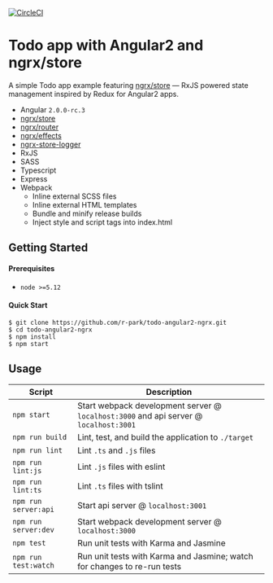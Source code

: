 [![CircleCI](https://circleci.com/gh/r-park/todo-angular2-ngrx.svg?style=shield&circle-token=dd1325d92e93517cb5c52669e92c7f1698b55bc0)](https://circleci.com/gh/r-park/todo-angular2-ngrx)


# Todo app with Angular2 and ngrx/store
A simple Todo app example featuring [ngrx/store](https://github.com/ngrx/store) — RxJS powered state management inspired by Redux for Angular2 apps.

- Angular `2.0.0-rc.3`
- [ngrx/store](https://github.com/ngrx/store)
- [ngrx/router](https://github.com/ngrx/router)
- [ngrx/effects](https://github.com/ngrx/effects)
- [ngrx-store-logger](https://github.com/btroncone/ngrx-store-logger)
- RxJS
- SASS
- Typescript
- Express
- Webpack
  - Inline external SCSS files
  - Inline external HTML templates
  - Bundle and minify release builds
  - Inject style and script tags into index.html


Getting Started
---------------

#### Prerequisites
- `node >=5.12`

#### Quick Start
```shell
$ git clone https://github.com/r-park/todo-angular2-ngrx.git
$ cd todo-angular2-ngrx
$ npm install
$ npm start
```


Usage
-----

|Script|Description|
|---|---|
|`npm start`|Start webpack development server @ `localhost:3000` and api server @ `localhost:3001`|
|`npm run build`|Lint, test, and build the application to `./target`|
|`npm run lint`|Lint `.ts` and `.js` files|
|`npm run lint:js`|Lint `.js` files with eslint|
|`npm run lint:ts`|Lint `.ts` files with tslint|
|`npm run server:api`|Start api server @ `localhost:3001`|
|`npm run server:dev`|Start webpack development server @ `localhost:3000`|
|`npm test`|Run unit tests with Karma and Jasmine|
|`npm run test:watch`|Run unit tests with Karma and Jasmine; watch for changes to re-run tests|
